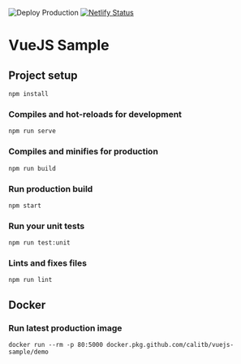 ![Deploy Production](https://github.com/calitb/VueJS-Sample/workflows/Deploy%20Production/badge.svg)
[![Netlify Status](https://api.netlify.com/api/v1/badges/21208728-57ac-4c79-af80-d3397f68d5bc/deploy-status)](https://app.netlify.com/sites/thirsty-easley-66d0cc/deploys)

# VueJS Sample

## Project setup

```
npm install
```

### Compiles and hot-reloads for development

```
npm run serve
```

### Compiles and minifies for production

```
npm run build
```

### Run production build

```
npm start
```

### Run your unit tests

```
npm run test:unit
```

### Lints and fixes files

```
npm run lint
```

## Docker

### Run latest production image

```
docker run --rm -p 80:5000 docker.pkg.github.com/calitb/vuejs-sample/demo
```

